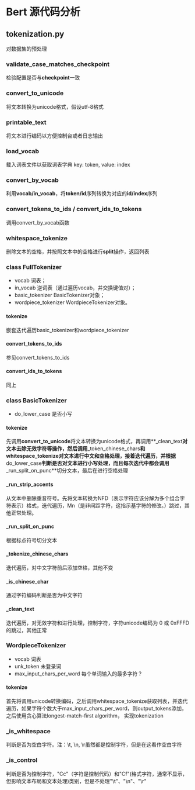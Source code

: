 # Bert 源代码分析

## tokenization.py

对数据集的预处理

### validate_case_matches_checkpoint
检验配置是否与**checkpoint**一致

### convert_to_unicode
将文本转换为unicode格式，假设utf-8格式

### printable_text
将文本进行编码以方便控制台或者日志输出

### load_vocab
载入词表文件以获取词表字典 key: token, value: index

### convert_by_vocab
利用**vocab/in_vocab**，将**token/id**序列转换为对应的**id/index**序列

### convert_tokens_to_ids / convert_ids_to_tokens
调用convert_by_vocab函数

### whitespace_tokenize
删除文本的空格，并按照文本中的空格进行**split**操作，返回列表

### class FullTokenizer
*  vocab 词表；
*  in_vocab 逆词表（通过遍历vocab，并交换键值对）；
*  basic_tokenizer BasicTokenizer对象；
*  wordpiece_tokenizer WordpieceTokenizer对象。

#### tokenize
嵌套迭代遍历basic_tokenizer和wordpiece_tokenizer

#### convert_tokens_to_ids
参见convert_tokens_to_ids

#### convert_ids_to_tokens
同上

### class BasicTokenizer
* do_lower_case 是否小写

#### tokenize
先调用**convert_to_unicode**将文本转换为unicode格式，再调用**_clean_text**对文本去除无效字符等操作，然后调用**_token_chinese_chars**和
**whitespace_tokenize**对文本进行中文和空格处理，接着迭代遍历，并根据**do_lower_case**判断是否对文本进行小写处理，而且每次迭代中都会调用**_run_split_on_punc**切分文本，最后在进行空格处理

#### _run_strip_accents
从文本中删除重音符号。先将文本转换为NFD（表示字符应该分解为多个组合字符表示）格式，迭代遍历，Mn（是非间距字符，这指示基字符的修改。）跳过，其他正常处理。

#### _run_split_on_punc
根据标点符号切分文本

#### _tokenize_chinese_chars
迭代遍历，对中文字符前后添加空格，其他不变

#### _is_chinese_char
通过字符编码判断是否为中文字符

#### _clean_text
迭代遍历，对无效字符和进行处理，控制字符，字符unicode编码为 0 或 0xFFFD的跳过，其他正常

### WordpieceTokenizer
* vocab 词表
* unk_token 未登录词
* max_input_chars_per_word 每个单词输入的最多字符？

#### tokenize
首先将调用unicode转换编码，之后调用whitespace_tokenize获取列表，并迭代遍历，如果字符个数大于max_input_chars_per_word，则output_tokens添加<unk>，之后使用贪心算法longest-match-first algorithm，
实现tokenization

### _is_whitespace
判断是否为空白字符。注：\t, \n, \r虽然都是控制字符，但是在这看作空白字符

### _is_control
判断是否为控制字符，"Cc"（字符是控制代码）和"Cf"(格式字符，通常不显示，但影响文本布局和文本处理)类别，但是不处理"\t"、"\n"、"\r"